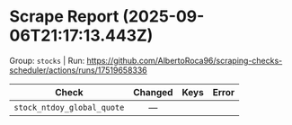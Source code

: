 # Scrape Report (2025-09-06T21:17:13.443Z)

Group: `stocks`  |  Run: https://github.com/AlbertoRoca96/scraping-checks-scheduler/actions/runs/17519658336

| Check | Changed | Keys | Error |
|---|:---:|:--|:--|
| `stock_ntdoy_global_quote` | — |  |  |
